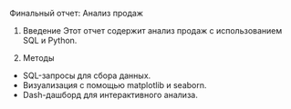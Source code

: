 Финальный отчет: Анализ продаж
1. Введение
Этот отчет содержит анализ продаж с использованием SQL и Python.

2. Методы
- SQL-запросы для сбора данных.
- Визуализация с помощью matplotlib и seaborn.
- Dash-дашборд для интерактивного анализа.



